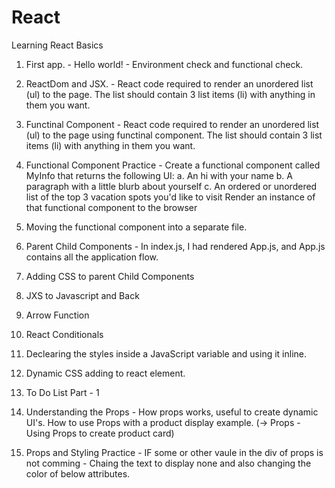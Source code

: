 # React
Learning React Basics


1) First app.  -  Hello world! - Environment check and functional check.


2) ReactDom and JSX. - React code required to render an unordered list (ul) to the page. The list should contain 3 list items (li) with anything in them you want.


3) Functinal Component - React code required to render an unordered list (ul) to the page using functinal component. The list should contain 3 list items (li) with anything in them you want.

4) Functional Component Practice - Create a functional component called MyInfo that returns the following UI:
  a. An hi with your name
  b. A paragraph with a little blurb about yourself 
  c. An ordered or unordered list of the top 3 vacation spots you'd like to visit
  Render an instance of that functional component to the browser
  
5) Moving the functional component into a separate file.

6) Parent Child Components - In index.js, I had rendered App.js, and App.js contains all the application flow.

7) Adding CSS to parent Child Components

8) JXS to Javascript and Back

9) Arrow Function

10) React Conditionals

11) Declearing the styles inside a JavaScript variable and using it inline.

12) Dynamic CSS adding to react element.

13) To Do List Part - 1 

14) Understanding the Props - How props works, useful to create dynamic UI's. How to use Props with a product display example. (-> Props - Using Props to create product card)

15) Props and Styling Practice - IF some or other vaule in the div of props is not comming - Chaing the text to display none and also changing the color of below attributes.
